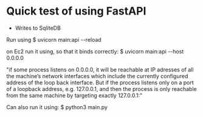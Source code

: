 # Quick test of using FastAPI
- Writes to SqliteDB


Run using
$ uvicorn main:api --reload

on Ec2 run it using, so that it binds correctly:
$ uvicorn main:api --host 0.0.0.0


"if some process listens on 0.0.0.0, it will be reachable at IP adresses of all the machine’s network interfaces which include the currently configured address of the loop back interface. But if the process listens only on a port <portNumber> of a loopback address, e.g. 127.0.0.1, and then the process is only reachable from the same machine by targeting exactly 127.0.0.1:<portNumber>”


Can also run it using: 
$ python3 main.py